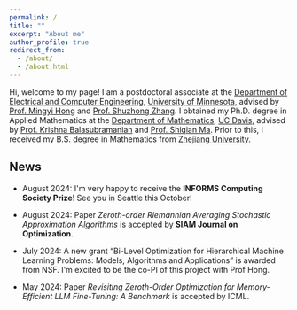 ```yaml
---
permalink: /
title: ""
excerpt: "About me"
author_profile: true
redirect_from: 
  - /about/
  - /about.html
---
```


Hi, welcome to my page! I am a postdoctoral associate at the [Department of Electrical and Computer Engineering](https://cse.umn.edu/ece), [University of Minnesota](https://twin-cities.umn.edu/), advised by [Prof. Mingyi Hong](https://people.ece.umn.edu/~mhong/mingyi.html) and [Prof. Shuzhong Zhang](https://sites.google.com/umn.edu/shuzhong-zhang). I obtained my Ph.D. degree in Applied Mathematics at the [Department of Mathematics](https://math.ucdavis.edu/), [UC Davis](https://www.ucdavis.edu/), advised by [Prof. Krishna Balasubramanian](https://sites.google.com/view/kriznakumar/) and [Prof. Shiqian Ma](https://sqma.rice.edu/). Prior to this, I received my B.S. degree in Mathematics from [Zhejiang University](http://www.zju.edu.cn/english/). 

## News

- August 2024: I'm very happy to receive the **INFORMS Computing Society Prize**! See you in Seattle this October!

- August 2024: Paper *Zeroth-order Riemannian Averaging Stochastic Approximation Algorithms* is accepted by **SIAM Journal on Optimization**.

- July 2024: A new grant “Bi-Level Optimization for Hierarchical Machine Learning Problems: Models, Algorithms and Applications” is awarded from NSF. I'm excited to be the co-PI of this project with Prof Hong.

- May 2024: Paper *Revisiting Zeroth-Order Optimization for Memory-Efficient LLM Fine-Tuning: A Benchmark* is accepted by ICML.

